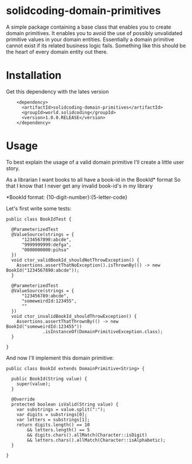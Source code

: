 # solidcoding-domain-primitives
A simple package containing a base class that enables you to create domain primitives.
It enables you to avoid the use of possibly unvalidated primitive values in your domain entities. Essentially a domain primitive cannot exist if its related business logic fails.
Something like this should be the heart of every domain entity out there.

# Installation

Get this dependency with the lates version
```
    <dependency>
      <artifactId>solidcoding-domain-primitives</artifactId>
      <groupId>world.solidcoding</groupId>
      <version>1.0.0.RELEASE</version>
    </dependency>
```
# Usage

To best explain the usage of a valid domain primitive I'll create a little user story.

As a librarian
I want books to all have a book-id in the BookId* format
So that I know that I never get any invalid book-id's in my library

*BookId format: {10-digit-number}:{5-letter-code}

Let's first write some tests:
```
public class BookIdTest {

  @ParameterizedTest
  @ValueSource(strings = {
      "1234567890:abcde",
      "9999999999:defga",
      "0000000000:pihsa"
  })
  void ctor_validBookId_shouldNotThrowException() {
    Assertions.assertThatNoException().isThrownBy(() -> new BookId("1234567890:abcde"));
  }

  @ParameterizedTest
  @ValueSource(strings = {
      "123456789:abcde",
      "someweirdId:123455",
      ""
  })
  void ctor_invalidBookId_shouldThrowException() {
    Assertions.assertThatThrownBy(() -> new BookId("someweirdId:123455"))
              .isInstanceOf(DomainPrimitiveException.class);
  }

}
```

And now I'll implement this domain primitive:
```
public class BookId extends DomainPrimitive<String> {

  public BookId(String value) {
    super(value);
  }

  @Override
  protected boolean isValid(String value) {
    var substrings = value.split(":");
    var digits = substrings[0];
    var letters = substrings[1];
    return digits.length() == 10
        && letters.length() == 5
        && digits.chars().allMatch(Character::isDigit)
        && letters.chars().allMatch(Character::isAlphabetic);
  }

}
```

